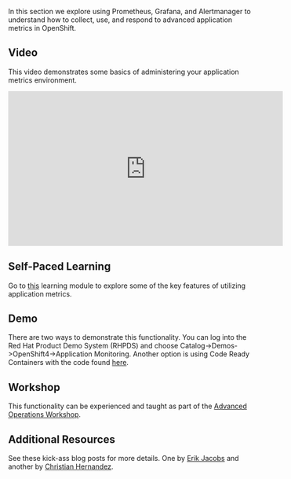 
In this section we explore using Prometheus, Grafana, and Alertmanager to
understand how to collect, use, and respond to advanced application metrics
in OpenShift.

## Video

This video demonstrates some basics of administering your application metrics
environment.

<iframe width="560" height="315" src="https://www.youtube.com/embed/oHg5SJYRHA0" frameborder="0" allow="accelerometer; autoplay; encrypted-media; gyroscope; picture-in-picture" allowfullscreen></iframe>

## Self-Paced Learning

Go to [this](https://www.amazon.com/) learning module to explore some of the
key features of utilizing application metrics.

## Demo

There are two ways to demonstrate this functionality. You can log into the
Red Hat Product Demo System (RHPDS) and choose
Catalog->Demos->OpenShift4->Application Monitoring. Another option is using
Code Ready Containers with the code found [here](https://github.com).

## Workshop

This functionality can be experienced and taught as part of the [Advanced Operations Workshop](http://redhat.readthedocs.io).

## Additional Resources

See these kick-ass blog posts for more details. One by [Erik Jacobs](http://blog.openshift.com) and another by [Christian Hernandez](http://blog.openshift.com).
